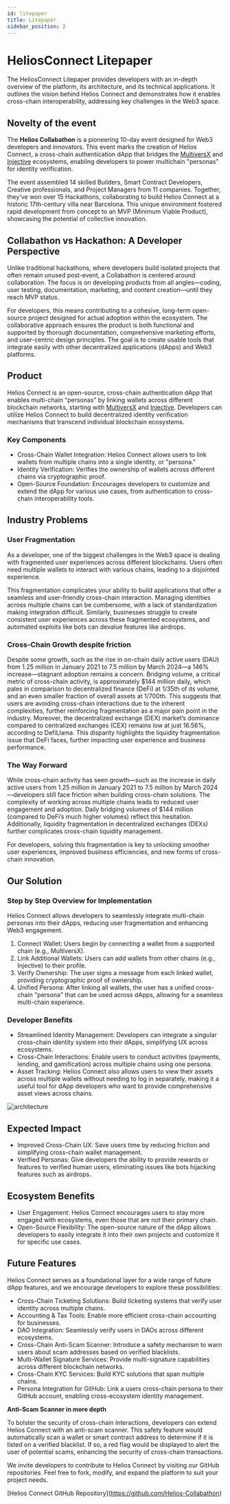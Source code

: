 ```yaml
---
id: litepaper
title: Litepaper
sidebar_position: 2
---
```


# HeliosConnect Litepaper

The HeliosConnect Litepaper provides developers with an in-depth overview of the platform, its architecture, and its technical applications. It outlines the vision behind Helios Connect and demonstrates how it enables cross-chain interoperability, addressing key challenges in the Web3 space.

## Novelty of the event

The **Helios Collabathon** is a pioneering 10-day event designed for Web3 developers and innovators. This event marks the creation of Helios Connect, a cross-chain authentication dApp that bridges the [MultiversX](https://multiversx.com/) and [Injective](https://injective.com/) ecosystems, enabling developers to power multichain "personas" for identity verification.

The event assembled 14 skilled Builders, Smart Contract Developers, Creative professionals, and Project Managers from 11 companies. Together, they’ve won over 15 Hackathons, collaborating to build Helios Connect at a historic 17th-century villa near Barcelona. This unique environment fostered rapid development from concept to an MVP (Minimum Viable Product), showcasing the potential of collective innovation.

## Collabathon vs Hackathon: A Developer Perspective

Unlike traditional hackathons, where developers build isolated projects that often remain unused post-event, a Collabathon is centered around collaboration. The focus is on developing products from all angles—coding, user testing, documentation, marketing, and content creation—until they reach MVP status.

For developers, this means contributing to a cohesive, long-term open-source project designed for actual adoption within the ecosystem. The collaborative approach ensures the product is both functional and supported by thorough documentation, comprehensive marketing efforts, and user-centric design principles. The goal is to create usable tools that integrate easily with other decentralized applications (dApps) and Web3 platforms.

## Product

Helios Connect is an open-source, cross-chain authentication dApp that enables multi-chain “personas” by linking wallets across different blockchain networks, starting with [MultiversX](https://multiversx.com/) and [Injective](https://injective.com/). Developers can utilize Helios Connect to build decentralized identity verification mechanisms that transcend individual blockchain ecosystems.

### Key Components

- Cross-Chain Wallet Integration: Helios Connect allows users to link wallets from multiple chains into a single identity, or "persona."
- Identity Verification: Verifies the ownership of wallets across different chains via cryptographic proof.
- Open-Source Foundation: Encourages developers to customize and extend the dApp for various use cases, from authentication to cross-chain interoperability tools.

## Industry Problems

### User Fragmentation

As a developer, one of the biggest challenges in the Web3 space is dealing with fragmented user experiences across different blockchains. Users often need multiple wallets to interact with various chains, leading to a disjointed experience.

This fragmentation complicates your ability to build applications that offer a seamless and user-friendly cross-chain interaction. Managing identities across multiple chains can be cumbersome, with a lack of standardization making integration difficult. Similarly, businesses struggle to create consistent user experiences across these fragmented ecosystems, and automated exploits like bots can devalue features like airdrops.

### Cross-Chain Growth despite friction

Despite some growth, such as the rise in on-chain daily active users (DAU) from 1.25 million in January 2021 to 7.5 million by March 2024—a 146% increase—stagnant adoption remains a concern. Bridging volume, a critical metric of cross-chain activity, is approximately $144 million daily, which pales in comparison to decentralized finance (DeFi) at 1/35th of its volume, and an even smaller fraction of overall assets at 1/700th. This suggests that users are avoiding cross-chain interactions due to the inherent complexities, further reinforcing fragmentation as a major pain point in the industry.
Moreover, the decentralized exchange (DEX) market’s dominance compared to centralized exchanges (CEX) remains low at just 16.56%, according to DefiLlama. This disparity highlights the liquidity fragmentation issue that DeFi faces, further impacting user experience and business performance.

### The Way Forward

While cross-chain activity has seen growth—such as the increase in daily active users from 1.25 million in January 2021 to 7.5 million by March 2024—developers still face friction when building cross-chain solutions. The complexity of working across multiple chains leads to reduced user engagement and adoption. Daily bridging volumes of $144 million (compared to DeFi’s much higher volumes) reflect this hesitation. Additionally, liquidity fragmentation in decentralized exchanges (DEXs) further complicates cross-chain liquidity management.

For developers, solving this fragmentation is key to unlocking smoother user experiences, improved business efficiencies, and new forms of cross-chain innovation.

## Our Solution

### Step by Step Overview for Implementation

Helios Connect allows developers to seamlessly integrate multi-chain personas into their dApps, reducing user fragmentation and enhancing Web3 engagement.

1. Connect Wallet: Users begin by connecting a wallet from a supported chain (e.g., MultiversX).
2. Link Additional Wallets: Users can add wallets from other chains (e.g., Injective) to their profile.
3. Verify Ownership: The user signs a message from each linked wallet, providing cryptographic proof of ownership.
4. Unified Persona: After linking all wallets, the user has a unified cross-chain "persona" that can be used across dApps, allowing for a seamless multi-chain experience.

### Developer Benefits

- Streamlined Identity Management: Developers can integrate a singular cross-chain identity system into their dApps, simplifying UX across ecosystems.
- Cross-Chain Interactions: Enable users to conduct activities (payments, lending, and gamification) across multiple chains using one persona.
- Asset Tracking: Helios Connect also allows users to view their assets across multiple wallets without needing to log in separately, making it a useful tool for dApp developers who want to provide comprehensive asset views across chains.

![architecture](./assets/architecture.excalidraw.png)

## Expected Impact

- Improved Cross-Chain UX: Save users time by reducing friction and simplifying cross-chain wallet management.
- Verified Personas: Give developers the ability to provide rewards or features to verified human users, eliminating issues like bots hijacking features such as airdrops.

## Ecosystem Benefits

- User Engagement: Helios Connect encourages users to stay more engaged with ecosystems, even those that are not their primary chain.
- Open-Source Flexibility: The open-source nature of the dApp allows developers to easily integrate it into their own projects and customize it for specific use cases.

## Future Features

Helios Connect serves as a foundational layer for a wide range of future dApp features, and we encourage developers to explore these possibilities:

- Cross-Chain Ticketing Solutions: Build ticketing systems that verify user identity across multiple chains.
- Accounting & Tax Tools: Enable more efficient cross-chain accounting for businesses.
- DAO Integration: Seamlessly verify users in DAOs across different ecosystems.
- Cross-Chain Anti-Scam Scanner: Introduce a safety mechanism to warn users about scam addresses based on verified blacklists.
- Multi-Wallet Signature Services: Provide multi-signature capabilities across different blockchain networks.
- Cross-Chain KYC Services: Build KYC solutions that span multiple chains.
- Persona Integration for GitHub: Link a users cross-chain persona to their GitHub account, enabling cross-ecosystem identity management.

**Anti-Scam Scanner in more depth**

To bolster the security of cross-chain interactions, developers can extend Helios Connect with an anti-scam scanner. This safety feature would automatically scan a wallet or smart contract address to determine if it is listed on a verified blacklist. If so, a red flag would be displayed to alert the user of potential scams, enhancing the security of cross-chain transactions.

We invite developers to contribute to Helios Connect by visiting our GitHub repositories. Feel free to fork, modify, and expand the platform to suit your project needs.

[Helios Connect GitHub Repository]​(https://github.com/Helios-Collabathon)
